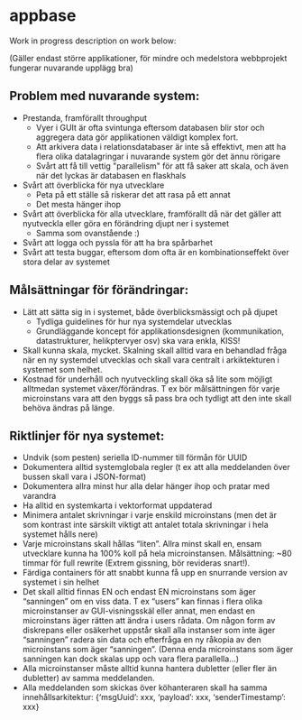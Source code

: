 # appbase

Work in progress description on work below:

(Gäller endast större applikationer, för mindre och medelstora webbprojekt fungerar nuvarande upplägg bra)

## Problem med nuvarande system:

* Prestanda, framförallt throughput
	- Vyer i GUIt är ofta svintunga eftersom databasen blir stor och aggregera data gör applikationen väldigt komplex fort.
	- Att arkivera data i relationsdatabaser är inte så effektivt, men att ha flera olika datalagringar i nuvarande system gör det ännu rörigare
	- Svårt att få till vettig "parallelism" för att få saker att skala, och även när det lyckas är databasen en flaskhals
* Svårt att överblicka för nya utvecklare
	- Peta på ett ställe så riskerar det att rasa på ett annat
	- Det mesta hänger ihop
* Svårt att överblicka för alla utvecklare, framförallt då när det gäller att nyutveckla eller göra en förändring djupt ner i systemet
	- Samma som ovanstående :)
* Svårt att logga och pyssla för att ha bra spårbarhet
* Svårt att testa buggar, eftersom dom ofta är en kombinationseffekt över stora delar av systemet

## Målsättningar för förändringar:

* Lätt att sätta sig in i systemet, både överblicksmässigt och på djupet
	- Tydliga guidelines för hur nya systemdelar utvecklas
	- Grundläggande koncept för applikationsdesignen (kommunikation, datastrukturer, helikptervyer osv) ska vara enkla, KISS!
* Skall kunna skala, mycket. Skalning skall alltid vara en behandlad fråga när en ny systemdel utvecklas och skall vara centralt i arkiktekturen i systemet som helhet.
* Kostnad för underhåll och nyutveckling skall öka så lite som möjligt alltmedan systemet växer/förändras. T ex bör målsättningen för varje microinstans vara att den byggs så pass bra och tydligt att den inte skall behöva ändras på länge.

## Riktlinjer för nya systemet:

* Undvik (som pesten) seriella ID-nummer till förmån för UUID
* Dokumentera alltid systemglobala regler (t ex att alla meddelanden över bussen skall vara i JSON-format)
* Dokumentera allra minst hur alla delar hänger ihop och pratar med varandra
* Ha alltid en systemkarta i vektorformat uppdaterad
* Minimera antalet skrivningar i varje enskild microinstans (men det är som kontrast inte särskilt viktigt att antalet totala skrivningar i hela systemet hålls nere)
* Varje microinstans skall hållas “liten”. Allra minst skall en, ensam utvecklare kunna ha 100% koll på hela microinstansen. Målsättning: ~80 timmar för full rewrite (Extrem gissning, bör revideras snart!).
* Färdiga containers för att snabbt kunna få upp en snurrande version av systemet i sin helhet
* Det skall alltid finnas EN och endast EN microinstans som äger “sanningen” om en viss data. T ex “users” kan finnas i flera olika microinstanser av GUI-visningsskäl eller annat, men endast en microinstans äger rätten att ändra i users rådata. Om någon form av diskrepans eller osäkerhet uppstår skall alla instanser som inte äger “sanningen” radera sin data och efterfråga en ny råkopia av den microinstans som äger “sanningen”. (Denna enda microinstans som äger sanningen kan dock skalas upp och vara flera parallella…)
* Alla microinstanser måste alltid kunna hantera dubletter (eller fler än dubletter) av samma meddelanden.
* Alla meddelanden som skickas över köhanteraren skall ha samma innehållsarkitektur:
{‘msgUuid’: xxx, ‘payload’: xxx, ‘senderTimestamp’: xxx}
